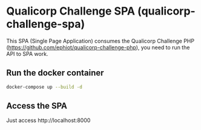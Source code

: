# Qualicorp Challenge SPA (qualicorp-challenge-spa)

This SPA (Single Page Application) consumes the Qualicorp Challenge PHP (https://github.com/ephiot/qualicorp-challenge-php), you need to run the API to SPA work.

## Run the docker container

```bash
docker-compose up --build -d
```

## Access the SPA

Just access http://localhost:8000
